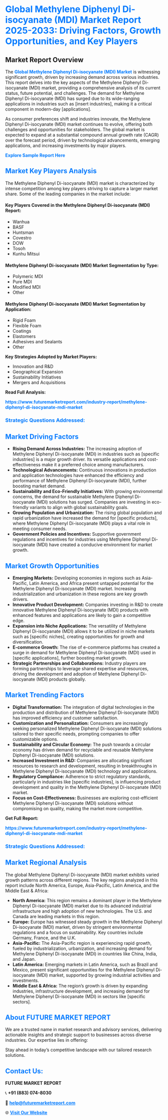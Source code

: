 <h1 style="color: #007BFF;">Global Methylene Diphenyl Di-isocyanate (MDI) Market Report 2025-2033: Driving Factors, Growth Opportunities, and Key Players</h1>

<section id="overview">
<h2>Market Report Overview</h2>
<p>The <a href="https://www.futuremarketreport.com/industry-report/methylene-diphenyl-di-isocyanate-mdi-market" style="color: #007BFF; text-decoration: none;"><strong>Global Methylene Diphenyl Di-isocyanate (MDI) Market</strong></a> is witnessing significant growth, driven by increasing demand across various industries. This report delves into the key aspects of the Methylene Diphenyl Di-isocyanate (MDI) market, providing a comprehensive analysis of its current status, future potential, and challenges. The demand for Methylene Diphenyl Di-isocyanate (MDI) has surged due to its wide-ranging applications in industries such as [insert industries], making it a critical component in modern-day [applications].</p>
<p>As consumer preferences shift and industries innovate, the Methylene Diphenyl Di-isocyanate (MDI) market continues to evolve, offering both challenges and opportunities for stakeholders. The global market is expected to expand at a substantial compound annual growth rate (CAGR) over the forecast period, driven by technological advancements, emerging applications, and increasing investments by major players.</p>
</section>

<section id="overview">
<p><a href="https://www.futuremarketreport.com/request-sample/reportId=93087" style="color: #007BFF; text-decoration: none;"><strong>Explore Sample Report Here</strong></a></p>
</section>

<section id="key-players">
<h2 style="color: #007BFF;">Market Key Players Analysis</h2>
<p>The Methylene Diphenyl Di-isocyanate (MDI) market is characterized by intense competition among key players striving to capture a larger market share. Some of the leading companies in the market include:</p>
<h4>Key Players Covered in the Methylene Diphenyl Di-isocyanate (MDI) Report:</h4>
<ul><li>Wanhua</li><li>BASF</li><li>Huntsman</li><li>Covestro</li><li>DOW</li><li>Tosoh</li><li>Kunhu Mitsui</li></ul>
<h4>Methylene Diphenyl Di-isocyanate (MDI) Market Segmentation by Type:</h4>
<ul><li>Polymeric MDI</li><li>Pure MDI</li><li>Modified MDI</li><li>Other</li></ul>

<h4>Methylene Diphenyl Di-isocyanate (MDI) Market Segmentation by Application:</h4>
<ul><li>Rigid Foam</li><li>Flexible Foam</li><li>Coatings</li><li>Elastomers</li><li>Adhesives and Sealants</li><li>Other</li></ul>
<p><strong>Key Strategies Adopted by Market Players:</strong></p>
<ul>
<li>Innovation and R&D</li>
<li>Geographical Expansion</li>
<li>Sustainability Initiatives</li>
<li>Mergers and Acquisitions</li>
</ul>
</section>

<section>
<p><strong>Read Full Analysis: </strong></p><a href="https://www.futuremarketreport.com/industry-report/methylene-diphenyl-di-isocyanate-mdi-market" style="color: #007BFF; text-decoration: none;"><strong>https://www.futuremarketreport.com/industry-report/methylene-diphenyl-di-isocyanate-mdi-market</strong></a>
<h3 style="color: #007BFF;">Strategic Questions Addressed:</h3>
</section>

<section id="driving-factors">
<h2 style="color: #007BFF;">Market Driving Factors</h2>
<ul>
<li><strong>Rising Demand Across Industries:</strong> The increasing adoption of Methylene Diphenyl Di-isocyanate (MDI) in industries such as [specific industries] is a major growth driver. Its versatile applications and cost-effectiveness make it a preferred choice among manufacturers.</li>
<li><strong>Technological Advancements:</strong> Continuous innovations in production and application technologies have enhanced the efficiency and performance of Methylene Diphenyl Di-isocyanate (MDI), further boosting market demand.</li>
<li><strong>Sustainability and Eco-Friendly Initiatives:</strong> With growing environmental concerns, the demand for sustainable Methylene Diphenyl Di-isocyanate (MDI) solutions has surged. Companies are investing in eco-friendly variants to align with global sustainability goals.</li>
<li><strong>Growing Population and Urbanization:</strong> The rising global population and rapid urbanization have increased the demand for [specific products], where Methylene Diphenyl Di-isocyanate (MDI) plays a vital role in meeting consumer needs.</li>
<li><strong>Government Policies and Incentives:</strong> Supportive government regulations and incentives for industries using Methylene Diphenyl Di-isocyanate (MDI) have created a conducive environment for market growth.</li>
</ul>
</section>

<section id="growth-opportunities">
<h2 style="color: #007BFF;">Market Growth Opportunities</h2>
<ul>
<li><strong>Emerging Markets:</strong> Developing economies in regions such as Asia-Pacific, Latin America, and Africa present untapped potential for the Methylene Diphenyl Di-isocyanate (MDI) market. Increasing industrialization and urbanization in these regions are key growth drivers.</li>
<li><strong>Innovative Product Development:</strong> Companies investing in R&D to create innovative Methylene Diphenyl Di-isocyanate (MDI) products with enhanced features and applications are likely to gain a competitive edge.</li>
<li><strong>Expansion into Niche Applications:</strong> The versatility of Methylene Diphenyl Di-isocyanate (MDI) allows it to be utilized in niche markets such as [specific niches], creating opportunities for growth and diversification.</li>
<li><strong>E-commerce Growth:</strong> The rise of e-commerce platforms has created a surge in demand for Methylene Diphenyl Di-isocyanate (MDI) used in [specific applications], further boosting market growth.</li>
<li><strong>Strategic Partnerships and Collaborations:</strong> Industry players are forming partnerships to leverage shared expertise and resources, driving the development and adoption of Methylene Diphenyl Di-isocyanate (MDI) products globally.</li>
</ul>
</section>

<section id="trending-factors">
<h2 style="color: #007BFF;">Market Trending Factors</h2>
<ul>
<li><strong>Digital Transformation:</strong> The integration of digital technologies in the production and distribution of Methylene Diphenyl Di-isocyanate (MDI) has improved efficiency and customer satisfaction.</li>
<li><strong>Customization and Personalization:</strong> Consumers are increasingly seeking personalized Methylene Diphenyl Di-isocyanate (MDI) solutions tailored to their specific needs, prompting companies to offer customizable options.</li>
<li><strong>Sustainability and Circular Economy:</strong> The push towards a circular economy has driven demand for recyclable and reusable Methylene Diphenyl Di-isocyanate (MDI) solutions.</li>
<li><strong>Increased Investment in R&D:</strong> Companies are allocating significant resources to research and development, resulting in breakthroughs in Methylene Diphenyl Di-isocyanate (MDI) technology and applications.</li>
<li><strong>Regulatory Compliance:</strong> Adherence to strict regulatory standards, particularly in industries like [specific industries], is influencing product development and quality in the Methylene Diphenyl Di-isocyanate (MDI) market.</li>
<li><strong>Focus on Cost-Effectiveness:</strong> Businesses are exploring cost-efficient Methylene Diphenyl Di-isocyanate (MDI) solutions without compromising on quality, making the market more competitive.</li>
</ul>
</section>

<section>
<p><strong>Get Full Report: </strong></p><a href="https://www.futuremarketreport.com/industry-report/methylene-diphenyl-di-isocyanate-mdi-market" style="color: #007BFF; text-decoration: none;"><strong>https://www.futuremarketreport.com/industry-report/methylene-diphenyl-di-isocyanate-mdi-market</strong></a>
<h3 style="color: #007BFF;">Strategic Questions Addressed:</h3>
</section>


<section id="regional-analysis">
<h2 style="color: #007BFF;">Market Regional Analysis</h2>
<p>The global Methylene Diphenyl Di-isocyanate (MDI) market exhibits varied growth patterns across different regions. The key regions analyzed in this report include North America, Europe, Asia-Pacific, Latin America, and the Middle East & Africa:</p>
<ul>
<li><strong>North America:</strong> This region remains a dominant player in the Methylene Diphenyl Di-isocyanate (MDI) market due to its advanced industrial infrastructure and high adoption of new technologies. The U.S. and Canada are leading markets in this region.</li>
<li><strong>Europe:</strong> Europe has witnessed steady growth in the Methylene Diphenyl Di-isocyanate (MDI) market, driven by stringent environmental regulations and a focus on sustainability. Key countries include Germany, France, and the U.K.</li>
<li><strong>Asia-Pacific:</strong> The Asia-Pacific region is experiencing rapid growth, fueled by industrialization, urbanization, and increasing demand for Methylene Diphenyl Di-isocyanate (MDI) in countries like China, India, and Japan.</li>
<li><strong>Latin America:</strong> Emerging markets in Latin America, such as Brazil and Mexico, present significant opportunities for the Methylene Diphenyl Di-isocyanate (MDI) market, supported by growing industrial activities and investments.</li>
<li><strong>Middle East & Africa:</strong> The region’s growth is driven by expanding industries, infrastructure development, and increasing demand for Methylene Diphenyl Di-isocyanate (MDI) in sectors like [specific sectors].</li>
</ul>
</section>

<footer>
<h2 style="color: #007BFF;">About FUTURE MARKET REPORT</h2>
<p>We are a trusted name in market research and advisory services, delivering actionable insights and strategic support to businesses across diverse industries. Our expertise lies in offering:</p>

<p>Stay ahead in today’s competitive landscape with our tailored research solutions.</p>

<h2 style="color: #007BFF;">Contact Us:</h2>
<p><strong>FUTURE MARKET REPORT</strong></p>
<p>📞 <strong>+91 (883) 074-8030</strong></p>
<p>📧 <strong><a href="mailto:help@futuremarketreport.com" style="color: #007BFF;">help@futuremarketreport.com</a></strong></p>
<p>🌐 <strong><a href="https://www.futuremarketreport.com/" style="color: #007BFF;">Visit Our Website</a></strong></p>
</footer>